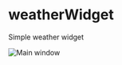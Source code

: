 # weatherWidget
Simple weather widget

![Main window](https://cloud.githubusercontent.com/assets/4959368/16707678/c682b882-45df-11e6-8136-24b22966de8a.JPG)
